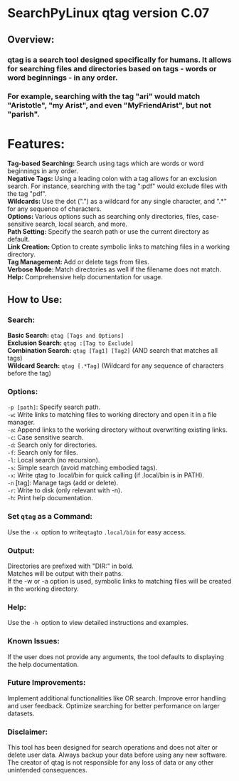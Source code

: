 # SearchPyLinux qtag version C.07

## Overview:
### qtag is a search tool designed specifically for humans. It allows for searching files and directories based on tags - words or word beginnings - in any order. <br>
### For example, searching with the tag "ari" would match "Aristotle", "my Arist", and even "MyFriendArist", but not "parish".

# Features:
<strong> Tag-based Searching: </strong> Search using tags which are words or word beginnings in any order. <br>
<strong> Negative Tags: </strong>Using a leading colon with a tag allows for an exclusion search. For instance, searching with the tag ":pdf" would exclude files with the tag "pdf". <br>
<strong> Wildcards: </strong>Use the dot (".") as a wildcard for any single character, and ".*" for any sequence of characters. <br>
<strong> Options: </strong>Various options such as searching only directories, files, case-sensitive search, local search, and more. <br>
<strong> Path Setting: </strong>Specify the search path or use the current directory as default. <br>
<strong> Link Creation: </strong>Option to create symbolic links to matching files in a working directory. <br>
<strong> Tag Management: </strong>Add or delete tags from files. <br>
<strong> Verbose Mode: </strong>Match directories as well if the filename does not match. <br>
<strong> Help: </strong>Comprehensive help documentation for usage. <br> 
## How to Use: <br>
### Search: <br>

<strong> Basic Search:</strong> ```qtag [Tags and Options]``` <br>
<strong> Exclusion Search:</strong> ```qtag :[Tag to Exclude]``` <br>
<strong> Combination Search:</strong> ```qtag [Tag1] [Tag2]``` (AND search that matches all tags) <br>
<strong> Wildcard Search:</strong> ```qtag [.*Tag]``` (Wildcard for any sequence of characters before the tag) <br>

### Options:

```-p [path]```: Specify search path.<br>
```-w```: Write links to matching files to working directory and open it in a file manager.<br>
```-a```: Append links to the working directory without overwriting existing links.<br>
```-c```: Case sensitive search.<br>
```-d```: Search only for directories.<br>
```-f```: Search only for files.<br>
```-l```: Local search (no recursion).<br>
```-s```: Simple search (avoid matching embodied tags).<br>
```-x```: Write qtag to .local/bin for quick calling (if .local/bin is in PATH).<br>
```-n``` [tag]: Manage tags (add or delete).<br>
```-r```: Write to disk (only relevant with -n).<br>
```-h```: Print help documentation.<br>

### Set ```qtag``` as a Command:

Use the ```-x ```option to write``` qtag ```to ```.local/bin``` for easy access.

### Output:

Directories are prefixed with "DIR:" in bold.<br>
Matches will be output with their paths.<br>
If the -w or -a option is used, symbolic links to matching files will be created in the working directory.<br>

### Help:

Use the ```-h ```option to view detailed instructions and examples.
### Known Issues:
If the user does not provide any arguments, the tool defaults to displaying the help documentation.
### Future Improvements:
Implement additional functionalities like OR search.
Improve error handling and user feedback.
Optimize searching for better performance on larger datasets.
### Disclaimer:
This tool has been designed for search operations and does not alter or delete user data. Always backup your data before using any new software. The creator of qtag is not responsible for any loss of data or any other unintended consequences.
